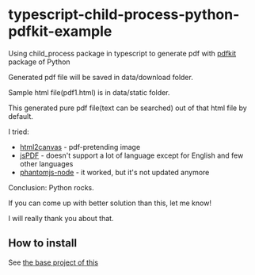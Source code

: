 # typescript-child-process-python-pdfkit-example
Using child_process package in typescript to generate pdf with <a href="https://pypi.org/project/pdfkit/">pdfkit</a> package of Python

Generated pdf file will be saved in data/download folder.

Sample html file(pdf1.html) is in data/static folder.

This generated pure pdf file(text can be searched) out of that html file by default.

I tried:
* <a href="https://www.npmjs.com/package/html2canvas">html2canvas</a> - pdf-pretending image
* <a href="http://raw.githack.com/MrRio/jsPDF/master/docs/index.html">jsPDF</a> - doesn't support a lot of language except for English and few other languages
* <a href="https://github.com/amir20/phantomjs-node/blob/master/examples/render.js">phantomjs-node</a> - it worked, but it's not updated anymore

Conclusion: Python rocks.

If you can come up with better solution than this, let me know!

I will really thank you about that.

## How to install
See <a href="https://github.com/yjg30737/typescript-crud-example">the base project of this</a>
